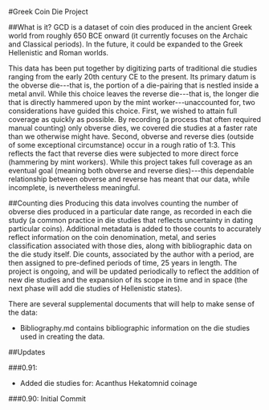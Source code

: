 #Greek Coin Die Project

##What is it?
GCD is a dataset of coin dies produced in the ancient Greek world from roughly 650 BCE onward (it currently focuses on the Archaic and Classical periods). In the future, it could be expanded to the Greek Hellenistic and Roman worlds. 

This data has been put together by digitizing parts of traditional die studies ranging from the early 20th century CE to the present. Its primary datum is the obverse die---that is, the portion of a die-pairing that is nestled inside a metal anvil. While this choice leaves the reverse die---that is, the longer die that is directly hammered upon by the mint worker---unaccounted for, two considerations have guided this choice. First, we wished to attain full coverage as quickly as possible. By recording (a process that often required manual counting) only obverse dies, we covered die studies at a faster rate than we otherwise might have. Second, obverse and reverse dies (outside of some exceptional circumstance) occur in a rough ratio of 1:3. This reflects the fact that reverse dies were subjected to more direct force (hammering by mint workers). While this project takes full coverage as an eventual goal (meaning both obverse and reverse dies)---this dependable relationship between obverse and reverse has meant that our data, while incomplete, is nevertheless meaningful.

##Counting dies
Producing this data involves counting the number of obverse dies produced in a particular date range, as recorded in each die study (a common practice in die studies that reflects uncertainty in dating particular coins). Additional metadata is added to those counts to accurately reflect information on the coin denomination, metal, and series classification associated with those dies, along with bibliographic data on the die study itself. Die counts, associated by the author with a period, are then assigned to pre-defined periods of time, 25 years in length. The project is ongoing, and will be updated periodically to reflect the addition of new die studies and the expansion of its scope in time and in space (the next phase will add die studies of Hellenistic states).

There are several supplemental documents that will help to make sense of the data:

- Bibliography.md contains bibliographic information on the die studies used in creating the data.

##Updates

###0.91:
- Added die studies for:
Acanthus
Hekatomnid coinage

###0.90: Initial Commit
